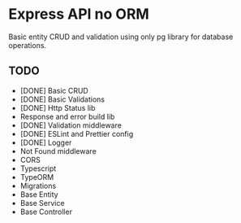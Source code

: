 # Express API no ORM

Basic entity CRUD and validation using only pg library for database operations.

## TODO
- [DONE] Basic CRUD
- [DONE] Basic Validations
- [DONE] Http Status lib
- Response and error build lib
- [DONE] Validation middleware
- [DONE] ESLint and Prettier config
- [DONE] Logger
- Not Found middleware
- CORS
- Typescript
- TypeORM
- Migrations
- Base Entity
- Base Service
- Base Controller
